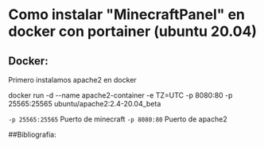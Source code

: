 # Como instalar "MinecraftPanel" en docker con portainer (ubuntu 20.04)

## Docker:

Primero instalamos apache2 en docker

docker run -d --name apache2-container -e TZ=UTC -p 8080:80 -p 25565:25565 ubuntu/apache2:2.4-20.04_beta

`-p 25565:25565` Puerto de minecraft
`-p 8080:80` Puerto de apache2


##Bibliografia:
